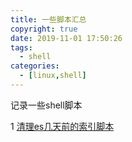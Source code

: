 ```yaml
---
title: 一些脚本汇总
copyright: true
date: 2019-11-01 17:50:26
tags:
  - shell
categories:
  - [linux,shell]
---
```

记录一些shell脚本
<!-- more -->

1 [清理es几天前的索引脚本](http://zhangzw001.github.io/sh/clean_es_data.sh.sh)
